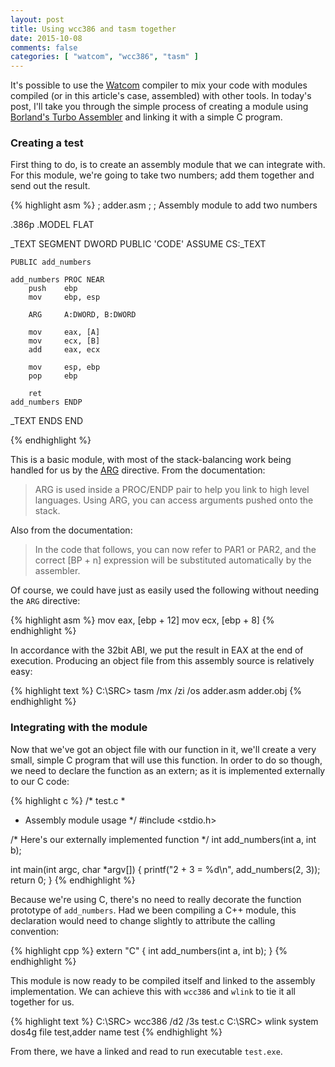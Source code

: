 ```yaml
---
layout: post
title: Using wcc386 and tasm together
date: 2015-10-08
comments: false
categories: [ "watcom", "wcc386", "tasm" ]
---
```


It's possible to use the [Watcom](https://en.wikipedia.org/wiki/Watcom_C/C%2B%2B_compiler) compiler to mix your code with modules compiled (or in this article's case, assembled) with other tools. In today's post, I'll take you through the simple process of creating a module using [Borland's Turbo Assembler](https://en.wikipedia.org/wiki/Turbo_Assembler) and linking it with a simple C program.

### Creating a test

First thing to do, is to create an assembly module that we can integrate with. For this module, we're going to take two numbers; add them together and send out the result.

{% highlight asm %}
; adder.asm
;
; Assembly module to add two numbers

.386p
.MODEL  FLAT

_TEXT SEGMENT DWORD PUBLIC 'CODE'
    ASSUME CS:_TEXT

    PUBLIC add_numbers

    add_numbers PROC NEAR
        push    ebp
        mov     ebp, esp

        ARG     A:DWORD, B:DWORD

        mov     eax, [A]
        mov     ecx, [B]
        add     eax, ecx

        mov     esp, ebp
        pop     ebp

        ret
    add_numbers ENDP

_TEXT ENDS
END

{% endhighlight %}

This is a basic module, with most of the stack-balancing work being handled for us by the [ARG](http://www.ousob.com/ng/masm/ng451ec.php) directive. From the documentation:

> ARG is used inside a PROC/ENDP pair to help you link to high level languages. Using ARG, you can access arguments pushed onto the stack.

Also from the documentation:

> In the code that follows, you can now refer to PAR1 or PAR2, and the correct [BP + n] expression will be substituted automatically by the assembler.

Of course, we could have just as easily used the following without needing the `ARG` directive:

{% highlight asm %}
mov    eax, [ebp + 12]
mov    ecx, [ebp + 8]
{% endhighlight %}

In accordance with the 32bit ABI, we put the result in EAX at the end of execution. Producing an object file from this assembly source is relatively easy:

{% highlight text %}
C:\SRC> tasm /mx /zi /os adder.asm adder.obj
{% endhighlight %}

### Integrating with the module

Now that we've got an object file with our function in it, we'll create a very small, simple C program that will use this function. In order to do so though, we need to declare the function as an extern; as it is implemented externally to our C code:

{% highlight c %}
/* test.c
 *
 * Assembly module usage
 */
#include <stdio.h>

/* Here's our externally implemented function */
int add_numbers(int a, int b);

int main(int argc, char *argv[]) {
    printf("2 + 3 = %d\n", add_numbers(2, 3));
    return 0;
}
{% endhighlight %}

Because we're using C, there's no need to really decorate the function prototype of `add_numbers`. Had we been compiling a C++ module, this declaration would need to change slightly to attribute the calling convention:

{% highlight cpp %}
extern "C" {
    int add_numbers(int a, int b);
}
{% endhighlight %}    

This module is now ready to be compiled itself and linked to the assembly implementation. We can achieve this with `wcc386` and `wlink` to tie it all together for us.

{% highlight text %}
C:\SRC> wcc386 /d2 /3s test.c
C:\SRC> wlink system dos4g file test,adder name test
{% endhighlight %}

From there, we have a linked and read to run executable `test.exe`.

